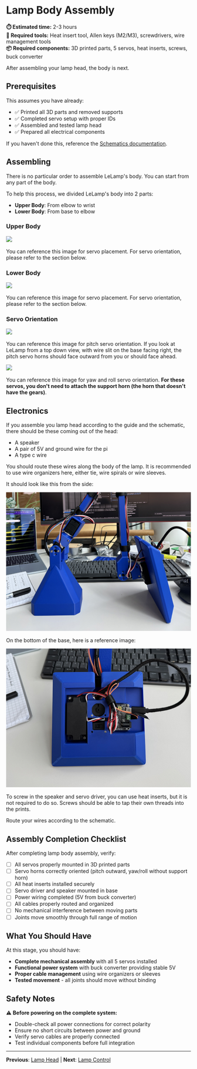 # Lamp Body Assembly

**⏱️ Estimated time:** 2-3 hours  
**🔧 Required tools:** Heat insert tool, Allen keys (M2/M3), screwdrivers, wire management tools  
**📦 Required components:** 3D printed parts, 5 servos, heat inserts, screws, buck converter

After assembling your lamp head, the body is next.

## Prerequisites

This assumes you have already:
- ✅ Printed all 3D parts and removed supports
- ✅ Completed servo setup with proper IDs
- ✅ Assembled and tested lamp head
- ✅ Prepared all electrical components

If you haven't done this, reference the [Schematics documentation](./1.%20Schematics.md).

## Assembling

There is no particular order to assemble LeLamp's body. You can start from any part of the body.

To help this process, we divided LeLamp's body into 2 parts:

- **Upper Body**: From elbow to wrist
- **Lower Body**: From base to elbow

### Upper Body

![](./assets/images/body/1_body.jpg)

You can reference this image for servo placement. For servo orientation, please refer to the section below.

### Lower Body

![](./assets/images/body/2_body.jpg)

You can reference this image for servo placement. For servo orientation, please refer to the section below.

### Servo Orientation

![](./assets/images/body/3_body.jpg)

You can reference this image for pitch servo orientation. If you look at LeLamp from a top down view, with wire slit on the base facing right, the pitch servo horns should face outward from you or should face ahead.

![](./assets/images/body/4_body.jpg)

You can reference this image for yaw and roll servo orientation. **For these servos, you don't need to attach the support horn (the horn that doesn't have the gears)**.

## Electronics

If you assemble you lamp head according to the guide and the schematic, there should be these coming out of the head:

- A speaker
- A pair of 5V and ground wire for the pi
- A type c wire

You should route these wires along the body of the lamp. It is recommended to use wire organizers here, either tie, wire spirals or wire sleeves.

It should look like this from the side:

![](./assets/images/body/1_ref_body.jpg)

On the bottom of the base, here is a reference image:

![](./assets/images/body/2_ref_body.jpg)

To screw in the speaker and servo driver, you can use heat inserts, but it is not required to do so. Screws should be able to tap their own threads into the prints.

Route your wires according to the schematic.

## Assembly Completion Checklist

After completing lamp body assembly, verify:
- [ ] All servos properly mounted in 3D printed parts
- [ ] Servo horns correctly oriented (pitch outward, yaw/roll without support horn)
- [ ] All heat inserts installed securely
- [ ] Servo driver and speaker mounted in base
- [ ] Power wiring completed (5V from buck converter)
- [ ] All cables properly routed and organized
- [ ] No mechanical interference between moving parts
- [ ] Joints move smoothly through full range of motion

## What You Should Have

At this stage, you should have:
- **Complete mechanical assembly** with all 5 servos installed
- **Functional power system** with buck converter providing stable 5V
- **Proper cable management** using wire organizers or sleeves
- **Tested movement** - all joints should move without binding

## Safety Notes

⚠️ **Before powering on the complete system:**
- Double-check all power connections for correct polarity
- Ensure no short circuits between power and ground
- Verify servo cables are properly connected
- Test individual components before full integration

---

**Previous**: [Lamp Head](./3.%20Lamp%20Head.md) | **Next**: [Lamp Control](./5.%20Lamp%20Control.md)
